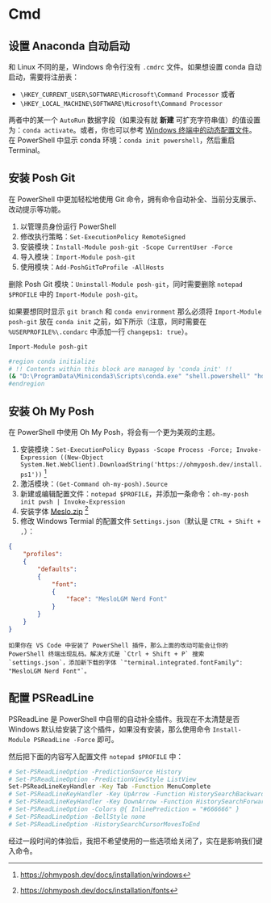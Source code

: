 # Cmd

## 设置 Anaconda 自动启动

和 Linux 不同的是，Windows 命令行没有 `.cmdrc` 文件。如果想设置 conda 自动启动，需要将注册表：

- `\HKEY_CURRENT_USER\SOFTWARE\Microsoft\Command Processor` 或者
- `\HKEY_LOCAL_MACHINE\SOFTWARE\Microsoft\Command Processor`

两者中的某一个 `AutoRun` 数据字段（如果没有就 **新建** 可扩充字符串值）的值设置为：`conda activate`。或者，你也可以参考 [Windows 终端中的动态配置文件](https://docs.microsoft.com/zh-cn/windows/terminal/dynamic-profiles)。在 PowerShell 中显示 conda 环境：`conda init powershell`，然后重启 Terminal。

## 安装 Posh Git

在 PowerShell 中更加轻松地使用 Git 命令，拥有命令自动补全、当前分支展示、改动提示等功能。

1. 以管理员身份运行 PowerShell
2. 修改执行策略：`Set-ExecutionPolicy RemoteSigned`
3. 安装模块：`Install-Module posh-git -Scope CurrentUser -Force`
4. 导入模块：`Import-Module posh-git`
5. 使用模块：`Add-PoshGitToProfile -AllHosts`

删除 Posh Git 模块：`Uninstall-Module posh-git`，同时需要删除 `notepad $PROFILE` 中的 `Import-Module posh-git`。

如果要想同时显示 `git branch` 和 `conda environment` 那么必须将 `Import-Module posh-git` 放在 `conda init` 之前，如下所示（注意，同时需要在 `%USERPROFILE%\.condarc` 中添加一行 `changeps1: true`）。

```bash
Import-Module posh-git

#region conda initialize
# !! Contents within this block are managed by 'conda init' !!
(& "D:\ProgramData\Miniconda3\Scripts\conda.exe" "shell.powershell" "hook") | Out-String | Invoke-Expression
#endregion
```

## 安装 Oh My Posh

在 PowerShell 中使用 Oh My Posh，将会有一个更为美观的主题。

1. 安装模块：`Set-ExecutionPolicy Bypass -Scope Process -Force; Invoke-Expression ((New-Object System.Net.WebClient).DownloadString('https://ohmyposh.dev/install.ps1'))` [^cite_ref-1]
2. 激活模块：`(Get-Command oh-my-posh).Source`
3. 新建或编辑配置文件：`notepad $PROFILE`，并添加一条命令：`oh-my-posh init pwsh | Invoke-Expression`
4. 安装字体 [Meslo.zip](https://github.com/ryanoasis/nerd-fonts/releases/) [^cite-ref-2]
5. 修改 Windows Termial 的配置文件 `Settings.json`（默认是 `CTRL + Shift + ,`）：

```json
{
    "profiles":
    {
        "defaults":
        {
            "font":
            {
                "face": "MesloLGM Nerd Font"
            }
        }
    }
}
```

```{note}
如果你在 VS Code 中安装了 PowerShell 插件，那么上面的改动可能会让你的 PowerShell 终端出现乱码。解决方式是 `Ctrl + Shift + P` 搜索 `settings.json`，添加新下载的字体 `"terminal.integrated.fontFamily": "MesloLGM Nerd Font"`。
```

## 配置 PSReadLine

PSReadLine 是 PowerShell 中自带的自动补全插件。我现在不太清楚是否 Windows 默认给安装了这个插件，如果没有安装，那么使用命令 `Install-Module PSReadLine -Force` 即可。

然后把下面的内容写入配置文件 `notepad $PROFILE` 中：

```bash
# Set-PSReadLineOption -PredictionSource History
# Set-PSReadLineOption -PredictionViewStyle ListView
Set-PSReadLineKeyHandler -Key Tab -Function MenuComplete
# Set-PSReadLineKeyHandler -Key UpArrow -Function HistorySearchBackward
# Set-PSReadLineKeyHandler -Key DownArrow -Function HistorySearchForward
# Set-PSReadLineOption -Colors @{ InlinePrediction = "#666666" }
# Set-PSReadLineOption -BellStyle none
# Set-PSReadLineOption -HistorySearchCursorMovesToEnd
```

经过一段时间的体验后，我把不希望使用的一些选项给关闭了，实在是影响我们键入命令。

[^cite_ref-1]: <https://ohmyposh.dev/docs/installation/windows>
[^cite-ref-2]: <https://ohmyposh.dev/docs/installation/fonts>
